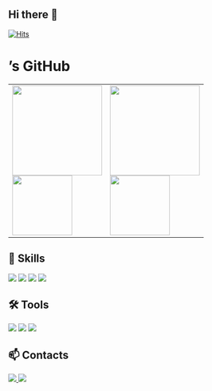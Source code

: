 ## Hi there 👋
<!-- 방문자 카운터 -->
[![Hits](https://hits.seeyoufarm.com/api/count/incr/badge.svg?url=https://github.com/jinnybusock&count_bg=%2379C83D&title_bg=%23555555&title=hits&edge_flat=false)](https://hits.seeyoufarm.com)

# <jinnybusock>’s GitHub

<table>
  <tr>
    <td>
      <!-- GitHub 통계 카드 -->
      <img
        src="https://github-readme-stats.vercel.app/api?username=jinnybusock&show_icons=true&count_private=true&hide=contribs&theme=tokyonight"
        height="180" />
      <br/>
      <!-- 사용 언어 카드(선택) -->
      <img
        src="https://github-readme-stats.vercel.app/api/top-langs/?username=jinnybusock&layout=compact&theme=tokyonight"
        height="120" />
    </td>
    <td>
      <!-- solved.ac 뱃지 (실버/골드 표시) -->
      <a href="https://solved.ac/<BOJ_ID>">
        <img src="http://mazassumnida.wtf/api/v2/generate_badge?boj=<BOJ_ID>" height="180"/>
      </a>
      <br/>
      <!-- streak 카드(선택) -->
      <img
        src="https://streak-stats.demolab.com?user=jinnybusock&theme=tokyonight&hide_border=true"
        height="120" />
    </td>
  </tr>
</table>

## 💪 Skills
<!-- 필요한 것만 남기고 순서/색은 자유 -->
<img src="https://img.shields.io/badge/Java-007396?style=for-the-badge&logo=java&logoColor=white"/>
<img src="https://img.shields.io/badge/Python-3776AB?style=for-the-badge&logo=python&logoColor=white"/>
<img src="https://img.shields.io/badge/C%2B%2B-00599C?style=for-the-badge&logo=c%2B%2B&logoColor=white"/>
<img src="https://img.shields.io/badge/OpenCV-5C3EE8?style=for-the-badge&logo=opencv&logoColor=white"/>

## 🛠 Tools
<img src="https://img.shields.io/badge/Git-F05032?style=for-the-badge&logo=git&logoColor=white"/>
<img src="https://img.shields.io/badge/Visual%20Studio-5C2D91?style=for-the-badge&logo=visualstudio&logoColor=white"/>
<img src="https://img.shields.io/badge/VS%20Code-007ACC?style=for-the-badge&logo=visualstudiocode&logoColor=white"/>

## 📫 Contacts
<a href="mailto:<jinnybusock@gmail.com>">
  <img src="https://img.shields.io/badge/Gmail-EA4335?style=for-the-badge&logo=gmail&logoColor=white"/>
</a>
<a href="mailto:<jinnybusock@naver.com>">
  <img src="https://img.shields.io/badge/Naver-03C75A?style=for-the-badge&logo=naver&logoColor=white"/>
</a>
